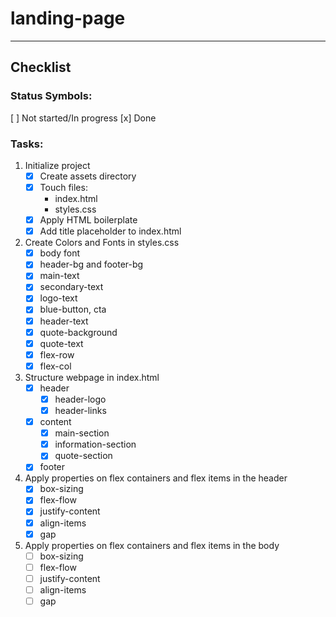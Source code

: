 # landing-page
___

## Checklist

### Status Symbols:
[ ] Not started/In progress
[x] Done

### Tasks:
1. Initialize project
    - [x] Create assets directory
    - [x] Touch files:
        - index.html
        - styles.css
    - [x] Apply HTML boilerplate
    - [x] Add title placeholder to index.html

2. Create Colors and Fonts in styles.css
    - [x] body font
    - [x] header-bg and footer-bg
    - [x] main-text
    - [x] secondary-text
    - [x] logo-text
    - [x] blue-button, cta
    - [x] header-text
    - [x] quote-background
    - [x] quote-text
    - [x] flex-row
    - [x] flex-col

3. Structure webpage in index.html
    - [x] header
        - [x] header-logo
        - [x] header-links
    - [x] content
        - [x] main-section
        - [x] information-section
        - [x] quote-section
    - [x] footer 

4. Apply properties on flex containers and flex items in the header
    - [x] box-sizing
    - [x] flex-flow
    - [x] justify-content
    - [x] align-items
    - [x] gap

5. Apply properties on flex containers and flex items in the body
    - [ ] box-sizing
    - [ ] flex-flow
    - [ ] justify-content
    - [ ] align-items
    - [ ] gap
